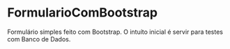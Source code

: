 # FormularioComBootstrap
Formulário simples feito com Bootstrap. O intuíto inicial é servir para testes com Banco de Dados. 
